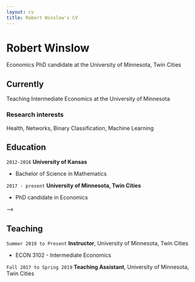 ```yaml
---
layout: cv
title: Robert Winslow's CV
---
```

# Robert Winslow
Economics PhD candidate at the University of Minnesota, Twin Cities

<!--
<div id="webaddress">
<a href="isaac@applesdofall.org">isaac@applesdofall.org</a>
| <a href="http://en.wikipedia.org/wiki/Isaac_Newton">My wikipedia page</a>
</div>
-->

## Currently

Teaching Intermediate Economics at the University of Minnesota

<!--
### Specialized in
Laws of motion, gravitation, minting coins, disliking [Robert Hooke](http://en.wikipedia.org/wiki/Robert_Hooke)
-->


### Research interests

Health, Networks, Binary Classification, Machine Learning



## Education

`2012-2016`
__University of Kansas__

- Bachelor of Science in Mathematics

`2017 - present`
__University of Minnesota, Twin Cities__

- PhD candidate in Economics


<!--
## Awards
`2012`
President, *Royal Society*, London, UK
Associate, *French Academy of Science*, Paris, France
## Publications
<!-- A list is also available [online](http://scholar.google.co.uk/citations?user=LTOTl0YAAAAJ) -->
-->


## Teaching


`Summer 2019 to Present`
__Instructor__, University of Minnesota, Twin Cities
 - ECON 3102 - Intermediate Economics


`Fall 2017 to Spring 2019`
__Teaching Assistant__, University of Minnesota, Twin Cities



<!-- ### Footer

Last updated: May 2013 -->


